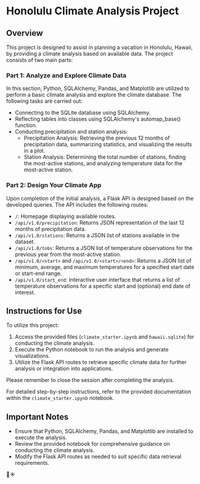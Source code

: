 # Honolulu Climate Analysis Project

## Overview
This project is designed to assist in planning a vacation in Honolulu, Hawaii, by providing a climate analysis based on available data. The project consists of two main parts: 

### Part 1: Analyze and Explore Climate Data
In this section, Python, SQLAlchemy, Pandas, and Matplotlib are utilized to perform a basic climate analysis and explore the climate database. The following tasks are carried out:
- Connecting to the SQLite database using SQLAlchemy.
- Reflecting tables into classes using SQLAlchemy's automap_base() function.
- Conducting precipitation and station analysis:
  - Precipitation Analysis: Retrieving the previous 12 months of precipitation data, summarizing statistics, and visualizing the results in a plot.
  - Station Analysis: Determining the total number of stations, finding the most-active stations, and analyzing temperature data for the most-active station.

### Part 2: Design Your Climate App
Upon completion of the initial analysis, a Flask API is designed based on the developed queries. The API includes the following routes:
- `/`: Homepage displaying available routes.
- `/api/v1.0/precipitation`: Returns JSON representation of the last 12 months of precipitation data.
- `/api/v1.0/stations`: Returns a JSON list of stations available in the dataset.
- `/api/v1.0/tobs`: Returns a JSON list of temperature observations for the previous year from the most-active station.
- `/api/v1.0/<start>` and `/api/v1.0/<start>/<end>`: Returns a JSON list of minimum, average, and maximum temperatures for a specified start date or start-end range.
- `/api/v1.0/start_end`: Interactive user interface that returns a list of temperature observations for a specific start and (optional) end date of interest.

## Instructions for Use
To utilize this project:
1. Access the provided files (`climate_starter.ipynb` and `hawaii.sqlite`) for conducting the climate analysis.
2. Execute the Python notebook to run the analysis and generate visualizations.
3. Utilize the Flask API routes to retrieve specific climate data for further analysis or integration into applications.

Please remember to close the session after completing the analysis.

For detailed step-by-step instructions, refer to the provided documentation within the `climate_starter.ipynb` notebook.

## Important Notes
- Ensure that Python, SQLAlchemy, Pandas, and Matplotlib are installed to execute the analysis.
- Review the provided notebook for comprehensive guidance on conducting the climate analysis.
- Modify the Flask API routes as needed to suit specific data retrieval requirements.

🌴☀️
